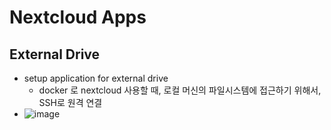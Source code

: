 # Nextcloud Apps 

## External Drive
- setup application for external drive
  - docker 로 nextcloud 사용할 때, 로컬 머신의 파일시스템에 접근하기 위해서, SSH로 원격 연결  
- ![image](https://github.com/user-attachments/assets/f1d3fb7c-ece7-4d7b-819a-17c335a31b0f)

